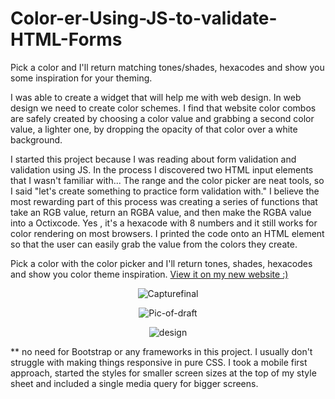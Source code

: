 # Color-er-Using-JS-to-validate-HTML-Forms
    
 Pick a color and I'll return matching tones/shades, hexacodes and show you some inspiration for your theming.<p>
    
I was able to create a widget that will help me with web design. In web design we need to create color schemes. I find that website color combos are safely created by choosing a color value and grabbing a second color value, a lighter one, by dropping the opacity of that color over a white background. <p>
    
I started this project because I was reading about form validation and validation using JS. In the process I discovered two HTML input elements that I wasn't familiar with... The range and the color picker are neat tools, so I said "let's create something to practice form validation with." I believe the most rewarding part of this process was creating a series of functions that take an RGB value, return an RGBA value, and then make the RGBA value into a Octixcode. Yes , it's a hexacode with 8 numbers and it still works for color rendering on most browsers. I printed the code onto an HTML element so that the user can easily grab the value from the colors they create.
<p>
 Pick a color with the color picker and I'll return tones, shades, hexacodes and show you color theme inspiration. <a href="http://www.squid-inc.org/Color-ER"> View it on my new website :) </a>
   
<p align="center" >  
<img src="https://i.ibb.co/B4jS3cG/Capturefinal.jpg"  alt="Capturefinal" border="0">
  </p>
 <p align="center" > 
<img src="https://i.ibb.co/Q88CySv/Pic-of-draft.png" alt="Pic-of-draft" align="center"  border="0">
</p>
<p align="center">
   <img src="https://i.ibb.co/8NwGx5V/design.png" alt="design" border="0">
  </p>
<p>** no need for Bootstrap or any frameworks in this project. I usually don't struggle with making things responsive in pure CSS. 
 I took a mobile first approach, started the styles for smaller screen sizes at the top of my style sheet and included a single media query for bigger screens. 
